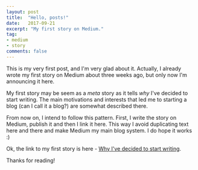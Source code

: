 ```yaml
---
layout: post
title:  "Hello, posts!"
date:   2017-09-21
excerpt: "My first story on Medium."
tag:
- medium
- story
comments: false
---
```


This is my very first post, and I'm very glad about it. Actually, I already wrote
my first story on Medium about three weeks ago, but only now I'm announcing it
here.

My first story may be seem as a _meta_ story as it tells _why_ I've decided
to start writing. The main motivations and interests that led me to starting a
blog (can I call it a blog?) are somewhat described there.

From now on, I intend to follow this pattern. First, I write the story on Medium,
publish it and then I link it here. This way I avoid duplicating text here and
there and make Medium my main blog system. I do hope it works :)

Ok, the link to my first story is here - [Why I've decided to start writing](https://medium.com/@kazukiyokoyama/why-ive-decided-to-start-writing-af861576642a).

Thanks for reading!
